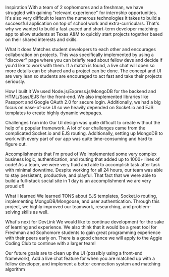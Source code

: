 Inspiration
With a team of 2 sophomores and a freshman, we have struggled with gaining "relevant experience" for internship opportunities. It's also very difficult to learn the numerous technologies it takes to build a successful application on top of school work and extra-curriculars. That's why we wanted to build a fast-paced and short-term developer matching app to allow students at Texas A&M to quickly start projects together based on their shared interests and skills.

What it does
Matches student developers to each other and encourages collaboration on projects. This was specifically implemented by using a "discover" page where you can briefly read about fellow devs and decide if you'd like to work with them. If a match is found, a live chat will open so more details can be shared and a project can be done. The concept and UI are very lean so students are encouraged to act fast and take their projects seriously.

How I built it
We used Node.js/Express.js/MongoDB for the backend and HTML/Sass/EJS for the front-end. We also implemented libraries like Passport and Google OAuth 2.0 for secure login. Additionally, we had a big focus on ease-of-use UI so we heavily depended on Socket.io and EJS templates to create highly dynamic webpages.

Challenges I ran into
Our UI design was quite difficult to create without the help of a popular framework. A lot of our challenges came from the complicated Socket.io and EJS routing. Additionally, setting up MongoDB to work with every part of our app was quite time-consuming and hard to figure out.

Accomplishments that I'm proud of
We implemented some very complex business logic, authentication, and routing that added up to 1000+ lines of code! As a team, we were very fluid and able to accomplish task after task with minimal downtime. Despite working for all 24 hours, our team was able to stay persistent, productive, and playful. That fact that we were able to build a full-stack social site in 1 day is an accomplishment we are very proud of!

What I learned
We learned TONS about EJS templates, Socket.io routing, implementing MongoDB/Mongoose, and user authentication. Through this project, we highly improved our teamwork, researching, and problem-solving skills as well.

What's next for DevLink
We would like to continue development for the sake of learning and experience. We also think that it would be a great tool for Freshman and Sophomore students to gain great programming experience with their peers early on. There is a good chance we will apply to the Aggie Coding Club to continue with a larger team!

Our future goals are to clean up the UI (possibly using a front-end framework), Add a live chat feature for when you are matched up with a fellow developer, and implement a better connection system and matching algorithm
